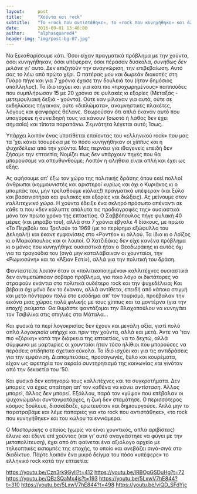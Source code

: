 ```yaml
---
layout:     post
title:      "Χούντα και rock"
subtitle:   "Το «rock που αντιστάθηκε», το «rock που κυνηγήθηκε» και άλλα ευτράπελα..."
date:       2016-09-01 13:48:00
author:     "alphasquared4"
header-img: "img/post-bg-07.jpg"
---
```


Να ξεκαθαρίσουμε κάτι. Όσοι είχαν πραγματικά πρόβλημα με την χούντα, όσοι κυνηγήθηκαν, όσοι υπέφεραν, όσοι πέρασαν δύσκολα, *συνήθως δεν μιλάνε* γι’ αυτό. Δεν επιζητούν την αναγνώριση, την επιβεβαίωση. Αυτό σας το λέω από πρώτο χέρι. Ο πατέρας μου και δωρεάν διακοπές στη Γυάρο πήγε και για 7 χρόνια έχασε την δουλειά του (ήταν δημόσιος υπάλληλος). Το ίδιο ισχύει και για κάτι πιο «προχωρημένους» παππούδες που συμπλήρωσαν 15 με 20 χρόνια σε φυλακές κι εξορίες (Μεταξάς - μετεμφυλιακή δεξιά - χούντα). Ούτε καν μίλαγαν για αυτά, ούτε σε εκδηλώσεις πήγαιναν, ούτε «διπλώματα», αναμνηστικές πλακέτες, λόγους και φανφάρες θέλανε. Θεωρούσαν ότι απλά έκαναν αυτό που υπαγόρευε η συνείδησή τους να κάνουν (σωστό ή λάθος δεν έχει σημασία) και τίποτα παραπάνω. Σεμνότητα λέγεται αυτό; Ίσως.

Υπάρχει λοιπόν ένας υποτίθεται επαϊοντας του «ελληνικού rock» που μας τα ’χει κάνει τσουρέκια με το πόσο κυνηγήθηκαν οι *χίππυς* και η *ψυχεδέλεια* από την χούντα. Μας περνάει για ιθαγενείς επειδή δεν ζήσαμε την επταετία; Νομίζει πως δεν υπάρχουν πηγές που θα μπορούσαμε να απευθυνθούμε; Λοιπόν η αλήθεια είναι απλή και έχει ως εξής.

Ας αφήσουμε απ’ έξω τον χώρο της πολιτικής δράσης όπου εκεί πολλοί άνθρωποι (κομμουνιστές και αριστεροί κυρίως και όχι ο Κυριάκος κι ο μπαμπάς του, μην τρελαθούμε κιόλας!) πραγματικά υπέφεραν (και ξύλο και βασανιστήρια και φυλακές και εξορίες και διώξεις). Ας μείνουμε στον *καλλιτεχνικό χώρο*. Η χούντα έδειξε ένα σκληρό πρόσωπο απέναντι σε κάθε τι που «δεν κάλυπτε απόλυτα τις προδιαγραφές της» ουσιαστικά μόνο τον πρώτο χρόνο της επταετίας. Ο Σαββόπουλος πήγε φυλακή 40 μέρες (και μπράβο του), αλλά στα 7 χρόνια έβγαλε 4 δίσκους, με πρώτο «Το Περιβόλι του Τρελού» το 1969 (με το περίφημο εξώφυλλο του Δεληαλή) και έκανε εμφανίσεις στο «Ροντέο» κι αλλού. Τα ίδια κι ο Λοϊζος κι ο Μαρκόπουλος και οι λοιποί. Ο Χατζιδάκις δεν είχε κανένα πρόβλημα κι ο μόνος που κυνηγήθηκε ουσιαστικά ήταν ο Θεοδωράκης κι αυτός όχι για τα τραγούδια του (σιγά μην καταλάβαιναν οι χουνταίοι, την «Ρωμιοσύνη» και το «Άξιον Εστί»), αλλά για την πολιτική του δράση. 

Φανταστείτε λοιπόν όταν οι «πολιτικοποιημένοι» καλλιτέχνες ουσιαστικά δεν αντιμετώπισαν σοβαρό πρόβλημα, για ποιο λόγο οι δικτάτορες να στραφούν ενάντια στο πολιτικά ουδέτερο rock και την ψυχεδέλεια; Και βέβαια όχι μόνο δεν το έκαναν, αλλά αντίθετα, επειδή από κάποια στιγμή και μετά πόνταραν πολύ στο εισόδημα απ’ τον τουρισμό, προέβαλαν την εικόνα μιας χώρας πολύ *φιλικής* με τους χίππυς και τα μοντέρνα (για την εποχή) ρεύματα. Θα θυμάστε φαντάζομαι την Βλαχοπούλου να κυνηγάει τον Τσιβιλίκα στις σπηλιές στα Μάταλα...

Και φυσικά τα περί λογοκρισίας δεν έχουν και μεγάλη αξία, γιατί πολύ απλά *λογοκρισία* υπήρχε και πριν την χούντα, αλλά και μετά. Άντε να ’ταν πιο «ζόρικη» κατά την διάρκεια της επταετίας, να το δεχτώ, αλλά σύμφωνα με μαρτυρίες οι χουνταίοι ήταν τόσο ηλίθιοι που μπορούσες να περάσεις οτιδήποτε σχετικά εύκολα. Το ίδιο ισχύει και για τις αντιδράσεις για την εμφάνιση. Διαπομπεύσεις, προσαγωγές, ξύλο και κουρέματα, είχαν ως αφετηρία τον ακραίο συντηρητισμό της κοινωνίας και γινόταν από την δεκαετία του ’50.

Και φυσικά δεν κατηγορώ τους καλλιτέχνες και τα συγκροτήματα. Δεν μπορείς να έχεις απαίτηση απ’ τον καθένα να κάνει *αντίσταση*. Άλλος μπορεί, άλλος δεν μπορεί. Εξάλλου, παρά τον «γύψο» που επέβαλαν οι ψυχανώμαλοι συνταγματάρχες, η ζωή δεν σταμάτησε. Ο περισσότερος κόσμος δούλευε, διασκέδαζε, ερωτευόταν και δημιουργούσε. Απλά μην το παρατραβάμε και λέμε παπαριές για «το rock που αντιστάθηκε», «το rock που κυνηγήθηκε» και του κώλου τα εννιάμερα.

Ο *Μαστοράκης* ο οποίος (χωρίς να είναι χουντικός, απλά αριβίστας) έλυνε και έδενε επί χούντας (και γι’ αυτό αναγκάστηκε να φύγει με την μεταπολίτευση), έχει από ότι φαίνεται ένα αξιόλογο αρχείο με τηλεοπτικές εκπομπές της εποχής, το οποίο και ανεβάζει σιγά-σιγά στο διαδίκτυο. Πάρτε λοιπόν ένα μικρό δείγμα του πόσο «υπέφερε» το ελληνικό rock κατά την επταετία:

https://youtu.be/Czn3rk9GylI?t=412
https://youtu.be/lRBOgGSDuHg?t=72
https://youtu.be/QBzSQaMx4js?t=193
https://youtu.be/5LxwV7hE844?t=310
https://youtu.be/5LxwV7hE844?t=498
https://youtu.be/viQD_SFdYjc
